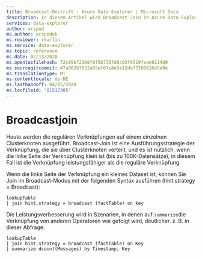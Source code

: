 ```yaml
---
title: Broadcast-Beitritt - Azure Data Explorer | Microsoft Docs
description: In diesem Artikel wird Broadcast Join in Azure Data Explorer beschrieben.
services: data-explorer
author: orspod
ms.author: orspodek
ms.reviewer: rkarlin
ms.service: data-explorer
ms.topic: reference
ms.date: 02/13/2020
ms.openlocfilehash: 72c89bf2160f8f5b735fd8c93f9519feae9114d9
ms.sourcegitcommit: 47a002b7032a05ef67c4e5e12de7720062645e9e
ms.translationtype: MT
ms.contentlocale: de-DE
ms.lasthandoff: 04/15/2020
ms.locfileid: "81517305"
---
```

# <a name="broadcast-join"></a>Broadcastjoin

Heute werden die regulären Verknüpfungen auf einem einzelnen Clusterknoten ausgeführt.
Broadcast-Join ist eine Ausführungsstrategie der Verknüpfung, die sie über Clusterknoten verteilt, und es ist nützlich, wenn die linke Seite der Verknüpfung klein ist (bis zu 100K-Datensätze), in diesem Fall ist die Verknüpfung leistungsfähiger als die reguläre Verknüpfung.

Wenn die linke Seite der Verknüpfung ein kleines Dataset ist, können Sie Join im Broadcast-Modus mit der folgenden Syntax ausführen (hint.strategy = Broadcast):

```kusto
lookupTable 
| join hint.strategy = broadcast (factTable) on key
```

Die Leistungsverbesserung wird in Szenarien, in denen auf `summarize`die Verknüpfung von anderen Operatoren wie gefolgt wird, deutlicher. z. B. in dieser Abfrage:

```kusto
lookupTable 
| join hint.strategy = broadcast (factTable) on Key
| summarize dcount(Messages) by Timestamp, Key
```